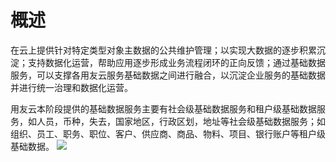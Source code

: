 # 概述

在云上提供针对特定类型对象主数据的公共维护管理；以实现大数据的逐步积累沉淀；支持数据化运营，帮助应用逐步形成业务流程闭环的正向反馈；通过基础数据服务，可以支撑各用友云服务基础数据之间进行融合，以沉淀企业服务的基础数据并进行统一治理和数据化运营。

用友云本阶段提供的基础数据服务主要有社会级基础数据服务和租户级基础数据服务，如人员，币种，失去，国家地区，行政区划，地址等社会级基础数据服务；如组织、员工、职务、职位、客户、供应商、商品、物料、项目、银行账户等租户级基础数据。
![](yingyongjichushuju-1.png)